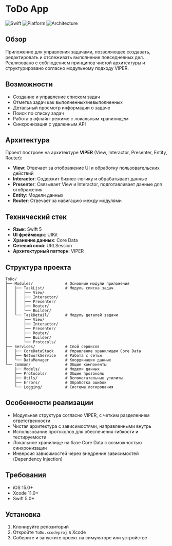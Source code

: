 # ToDo App

![Swift](https://img.shields.io/badge/Swift-5.0-orange)
![Platform](https://img.shields.io/badge/Platform-iOS-blue)
![Architecture](https://img.shields.io/badge/Architecture-VIPER-green)

## Обзор

Приложение для управления задачами, позволяющее создавать, редактировать и отслеживать выполнение повседневных дел. Реализовано с соблюдением принципов чистой архитектуры и структурировано согласно модульному подходу VIPER.

## Возможности

- Создание и управление списком задач
- Отметка задач как выполненных/невыполненных
- Детальный просмотр информации о задаче
- Поиск по списку задач
- Работа в офлайн-режиме с локальным хранилищем
- Синхронизация с удаленным API

## Архитектура

Проект построен на архитектуре **VIPER** (View, Interactor, Presenter, Entity, Router):

- **View**: Отвечает за отображение UI и обработку пользовательских действий
- **Interactor**: Содержит бизнес-логику и обрабатывает данные
- **Presenter**: Связывает View и Interactor, подготавливает данные для отображения
- **Entity**: Модели данных
- **Router**: Отвечает за навигацию между модулями

## Технический стек

- **Язык**: Swift 5
- **UI фреймворк**: UIKit
- **Хранение данных**: Core Data
- **Сетевой слой**: URLSession
- **Архитектурный паттерн**: VIPER

## Структура проекта

```
ToDo/
├── Modules/              # Основные модули приложения
│   ├── TaskList/         # Модуль списка задач
│   │   ├── View/
│   │   ├── Interactor/
│   │   ├── Presenter/
│   │   ├── Router/
│   │   └── Builder/
│   └── TaskDetail/       # Модуль деталей задачи
│       ├── View/
│       ├── Interactor/
│       ├── Presenter/
│       ├── Router/
│       ├── Builder/
│       └── Protocols/
├── Services/             # Слой сервисов
│   ├── CoreDataStack     # Управление хранилищем Core Data
│   ├── NetworkService    # Работа с сетью
│   └── DataManager       # Координация данных
└── Common/               # Общие компоненты
    ├── Models/           # Модели данных
    ├── Protocols/        # Общие протоколы
    ├── Utils/            # Вспомогательные утилиты
    ├── Errors/           # Обработка ошибок
    └── Logging/          # Система логирования
```

## Особенности реализации

- Модульная структура согласно VIPER, с четким разделением ответственности
- Чистая архитектура с зависимостями, направленными внутрь
- Использование протоколов для обеспечения гибкости и тестируемости
- Локальное хранилище на базе Core Data с возможностью синхронизации
- Инверсия зависимостей через внедрение зависимостей (Dependency Injection)

## Требования

- iOS 15.0+
- Xcode 11.0+
- Swift 5.0+

## Установка

1. Клонируйте репозиторий
2. Откройте `ToDo.xcodeproj` в Xcode
3. Соберите и запустите проект на симуляторе или устройстве

